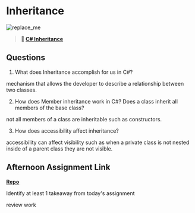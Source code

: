 # Inheritance

![replace_me](https://codeworks.blob.core.windows.net/public/assets/img/illustrations/placeholder.svg)

> **📖 [C# Inheritance](https://codeworksacademy.com/fs-student-guide/resources/wk10/04-Inheritance)**

## Questions

1. What does Inheritance accomplish for us in C#?

mechanism that allows the developer to describe a relationship between two classes.

2. How does Member inheritance work in C#? Does a class inherit all members of the base class?

not all members of a class are inheritable such as constructors.

3. How does accessibility affect inheritance?

accessibility can affect visibility such as when a private class is not nested inside of a parent class they are not visible.

## Afternoon Assignment Link

**[Repo](https://github.com/GregBullington/<ASSIGNMENT_REPO>)**

Identify at least 1 takeaway from today's assignment

review work
